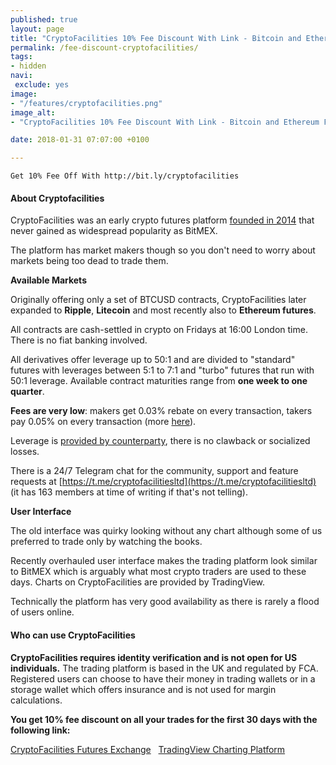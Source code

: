 ```yaml
---
published: true
layout: page
title: "CryptoFacilities 10% Fee Discount With Link - Bitcoin and Ethereum Futures"
permalink: /fee-discount-cryptofacilities/
tags:
- hidden
navi:
 exclude: yes
image:
- "/features/cryptofacilities.png"
image_alt:
- "CryptoFacilities 10% Fee Discount With Link - Bitcoin and Ethereum Futures"

date: 2018-01-31 07:07:00 +0100

---
```


```
Get 10% Fee Off With http://bit.ly/cryptofacilities
```


#### About Cryptofacilities

CryptoFacilities was an early crypto futures platform [founded in 2014](https://www.bloomberg.com/research/stocks/private/snapshot.asp?privcapId=302293408) that never gained as widespread popularity as BitMEX.

The platform has market makers though so you don't need to worry about markets being too dead to trade them.

**Available Markets**

Originally offering only a set of BTCUSD contracts, CryptoFacilities later expanded to **Ripple**, **Litecoin** and most recently also to **Ethereum futures**.

All contracts are cash-settled in crypto on Fridays at 16:00 London time. There is no fiat banking involved.

All derivatives offer leverage up to 50:1 and are divided to "standard" futures with leverages between 5:1 to 7:1 and "turbo" futures that run with 50:1 leverage. Available contract maturities range from **one week to one quarter**.

**Fees are very low**: makers get 0.03% rebate on every transaction, takers pay 0.05% on every transaction (more [here](https://cryptofacilities.zendesk.com/hc/en-us/articles/115002796753-Transaction-Fees)).

Leverage is [provided by counterparty](https://cryptofacilities.zendesk.com/hc/en-us/articles/115002807954-Order-system-and-trade-counterparty), there is no clawback or socialized losses.

There is a 24/7 Telegram chat for the community, support and feature requests at [https://t.me/cryptofacilitiesltd](https://t.me/cryptofacilitiesltd) (it has 163 members at time of writing if that's not telling).

**User Interface**

The old interface was quirky looking without any chart although some of us preferred to trade only by watching the books.

Recently overhauled user interface makes the trading platform look similar to BitMEX which is arguably what most crypto traders are used to these days. Charts on CryptoFacilities are provided by TradingView.

Technically the platform has very good availability as there is rarely a flood of users online.

#### Who can use CryptoFacilities

**CryptoFacilities requires identity verification and is not open for US individuals.** The trading platform is based in the UK and regulated by FCA. Registered users can choose to have their money in trading wallets or in a storage wallet which offers insurance and is not used for margin calculations.


**You get 10% fee discount on all your trades for the first 30 days with the following link:**

<a rel="nofollow" href="http://www.cryptofacilities.com/trading?affiliate=3258dbe6-4cad-450b-b4f2-d72ffd414b48" class="button" target="_blank">CryptoFacilities Futures Exchange</a> &nbsp; <a rel="nofollow" href="http://bit.ly/at-tvd-glob" class="button" target="_blank">TradingView Charting Platform</a>


<p>&nbsp;</p>
